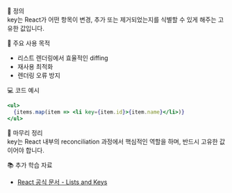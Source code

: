 📘 정의  
key는 React가 어떤 항목이 변경, 추가 또는 제거되었는지를 식별할 수 있게 해주는 고유한 값입니다.

🎯 주요 사용 목적  
- 리스트 렌더링에서 효율적인 diffing  
- 재사용 최적화  
- 렌더링 오류 방지

💻 코드 예시  
```jsx
<ul>
  {items.map(item => <li key={item.id}>{item.name}</li>)}
</ul>
```

🧩 마무리 정리  
key는 React 내부의 reconciliation 과정에서 핵심적인 역할을 하며, 반드시 고유한 값이어야 합니다.

📚 추가 학습 자료  
- [React 공식 문서 - Lists and Keys](https://reactjs.org/docs/lists-and-keys.html)
